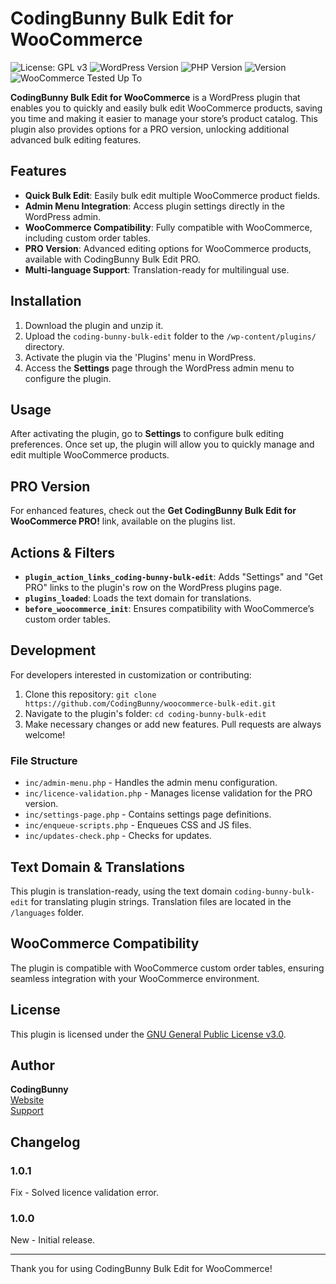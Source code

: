 # CodingBunny Bulk Edit for WooCommerce

![License: GPL v3](https://img.shields.io/badge/license-GPL%20v3-blue.svg)
![WordPress Version](https://img.shields.io/badge/WordPress-%3E%3D%206.0-blue.svg)
![PHP Version](https://img.shields.io/badge/PHP-%3E%3D%208.0-orange.svg)
![Version](https://img.shields.io/badge/version-1.1.0-green.svg)
![WooCommerce Tested Up To](https://img.shields.io/badge/WooCommerce-9.4.2-green.svg)

**CodingBunny Bulk Edit for WooCommerce** is a WordPress plugin that enables you to quickly and easily bulk edit WooCommerce products, saving you time and making it easier to manage your store’s product catalog. This plugin also provides options for a PRO version, unlocking additional advanced bulk editing features.

## Features

- **Quick Bulk Edit**: Easily bulk edit multiple WooCommerce product fields.
- **Admin Menu Integration**: Access plugin settings directly in the WordPress admin.
- **WooCommerce Compatibility**: Fully compatible with WooCommerce, including custom order tables.
- **PRO Version**: Advanced editing options for WooCommerce products, available with CodingBunny Bulk Edit PRO.
- **Multi-language Support**: Translation-ready for multilingual use.

## Installation

1. Download the plugin and unzip it.
2. Upload the `coding-bunny-bulk-edit` folder to the `/wp-content/plugins/` directory.
3. Activate the plugin via the 'Plugins' menu in WordPress.
4. Access the **Settings** page through the WordPress admin menu to configure the plugin.

## Usage

After activating the plugin, go to **Settings** to configure bulk editing preferences. Once set up, the plugin will allow you to quickly manage and edit multiple WooCommerce products.

## PRO Version

For enhanced features, check out the **Get CodingBunny Bulk Edit for WooCommerce PRO!** link, available on the plugins list.

## Actions & Filters

- **`plugin_action_links_coding-bunny-bulk-edit`**: Adds "Settings" and "Get PRO" links to the plugin's row on the WordPress plugins page.
- **`plugins_loaded`**: Loads the text domain for translations.
- **`before_woocommerce_init`**: Ensures compatibility with WooCommerce’s custom order tables.

## Development

For developers interested in customization or contributing:

1. Clone this repository: `git clone https://github.com/CodingBunny/woocommerce-bulk-edit.git`
2. Navigate to the plugin's folder: `cd coding-bunny-bulk-edit`
3. Make necessary changes or add new features. Pull requests are always welcome!

### File Structure

- `inc/admin-menu.php` - Handles the admin menu configuration.
- `inc/licence-validation.php` - Manages license validation for the PRO version.
- `inc/settings-page.php` - Contains settings page definitions.
- `inc/enqueue-scripts.php` - Enqueues CSS and JS files.
- `inc/updates-check.php` - Checks for updates.

## Text Domain & Translations

This plugin is translation-ready, using the text domain `coding-bunny-bulk-edit` for translating plugin strings. Translation files are located in the `/languages` folder.

## WooCommerce Compatibility

The plugin is compatible with WooCommerce custom order tables, ensuring seamless integration with your WooCommerce environment.

## License

This plugin is licensed under the [GNU General Public License v3.0](https://www.gnu.org/licenses/gpl-3.0.html).

## Author

**CodingBunny**  
[Website](https://coding-bunny.com)  
[Support](https://coding-bunny.com/support)

## Changelog

### 1.0.1
Fix - Solved licence validation error.

### 1.0.0
New - Initial release.

---

Thank you for using CodingBunny Bulk Edit for WooCommerce!
